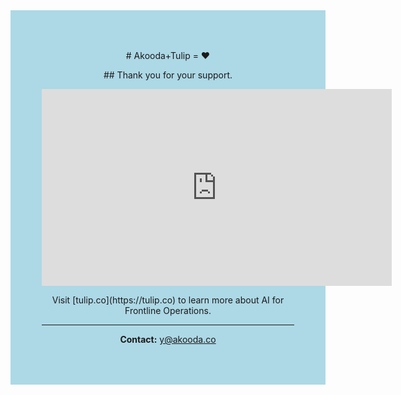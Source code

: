 <div style="background-color: #add8e6; padding: 50px; text-align: center;">

<p align="center"># Akooda+Tulip = ❤️</p>

<p align="center">## Thank you for your support.</p>

<iframe width="560" height="315"
style="display: block; margin: 0 auto;"
src="https://www.youtube.com/embed/GhEYkvbFY4o?autoplay=1"
title="YouTube video player"
frameborder="0"
allow="accelerometer; autoplay; clipboard-write; encrypted-media; gyroscope; picture-in-picture"
allowfullscreen>
</iframe>

<p align="center">Visit [tulip.co](https://tulip.co) to learn more about AI for Frontline Operations.</p>

---

**Contact:** [y@akooda.co](mailto:y@akooda.co)
